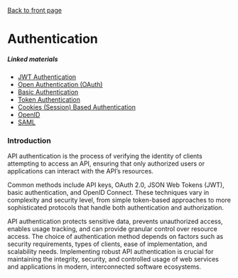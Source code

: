[Back to front page](../readme.md)

# Authentication

##### Linked materials

- [JWT Authentication](./01-jwt.md)
- [Open Authentication (OAuth)](./02-oauth.md)
- [Basic Authentication](./03-basic_auth.md)
- [Token Authentication](./04-token_authentication.md)
- [Cookies (Session) Based Authentication](./05-cookied_based_authentication.md)
- [OpenID](./06-openid.md)
- [SAML](./07-saml.md)

### Introduction

API authentication is the process of verifying the identity of clients attempting to access an API, ensuring that only authorized users or applications can interact with the API’s resources.

Common methods include API keys, OAuth 2.0, JSON Web Tokens (JWT), basic authentication, and OpenID Connect. These techniques vary in complexity and security level, from simple token-based approaches to more sophisticated protocols that handle both authentication and authorization.

API authentication protects sensitive data, prevents unauthorized access, enables usage tracking, and can provide granular control over resource access. The choice of authentication method depends on factors such as security requirements, types of clients, ease of implementation, and scalability needs. Implementing robust API authentication is crucial for maintaining the integrity, security, and controlled usage of web services and applications in modern, interconnected software ecosystems.
